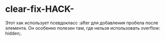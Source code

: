 # clear-fix-HACK-
Этот хак использует псевдокласс :after для добавления пробела после элемента. Он особенно полезен там, где нельзя использовать overflow: hidden;.
